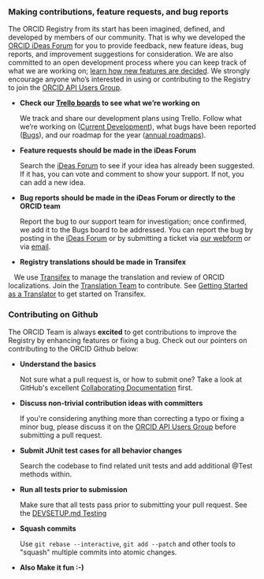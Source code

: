 
### Making contributions, feature requests, and bug reports

The ORCID Registry from its start has been imagined, defined, and developed by members of our community. That is why we developed the [ORCID iDeas Forum](https://support.orcid.org/hc/en-us/community/topics) for you to provide feedback, new feature ideas, bug reports, and improvement suggestions for consideration. We are also committed to an open development process where you can keep track of what we are working on; [learn how new features are decided](https://support.orcid.org/hc/articles/360006897594). We strongly encourage anyone who’s interested in using or contributing to the Registry to join the [ORCID API Users Group](https://groups.google.com/group/orcid-api-users).

* **Check our [Trello boards](https://trello.com/orcid2) to see what we’re working on**

    We track and share our development plans using Trello. Follow what we’re working on ([Current Development](https://trello.com/b/iuJwm8A6)), what bugs have been reported ([Bugs](https://trello.com/b/oOhRvH24)), and our roadmap for the year ([annual roadmaps](https://trello.com/orcid2)). 

* **Feature requests should be made in the iDeas Forum**

    Search the [iDeas Forum](https://support.orcid.org/hc/en-us/community/topics) to see if your idea has already been suggested. If it has, you can vote and comment to show your support. If not, you can add a new idea.

* **Bug reports should be made in the iDeas Forum or directly to the ORCID team**

    Report the bug to our support team for investigation; once confirmed, we add it to the Bugs board to be addressed. You can report the bug by posting in the [iDeas Forum](https://support.orcid.org/hc/en-us/community/topics) or by submitting a ticket via [our webform](https://orcid.org/help/contact-us) or via [email](mailto:support@orcid.org). 

* **Registry translations should be made in Transifex**

    We use [Transifex](https://www.transifex.com/orcid-inc-1/public/) to manage the translation and review of ORCID localizations. Join the [Translation Team](https://www.transifex.com/orcid-inc-1/public/) to contribute. See [Getting Started as a Translator](https://docs.transifex.com/getting-started/translators) to get started on Transifex. 


### Contributing on Github

The ORCID Team is always **excited** to get contributions to improve the Registry by enhancing features or fixing a bug. Check out our pointers on contributing to the ORCID Github below:


* **Understand the basics**

    Not sure what a pull request is, or how to submit one? Take a look at GitHub's excellent [Collaborating Documentation](https://help.github.com/categories/63/articles) first.

* **Discuss non-trivial contribution ideas with committers**

    If you're considering anything more than correcting a typo or fixing a minor bug, please discuss it on the [ORCID API Users Group](https://groups.google.com/group/orcid-api-users) before submitting a pull request. 

* **Submit JUnit test cases for all behavior changes**

    Search the codebase to find related unit tests and add additional @Test methods within. 

* **Run all tests prior to submission**

    Make sure that all tests pass prior to submitting your pull request. See the 
   [DEVSETUP.md Testing](DEVSETUP.md#integration-tests)

* **Squash commits**

    Use `git rebase --interactive`, `git add --patch` and other tools to "squash" multiple commits into atomic changes.


* **Also Make it fun :-)**
